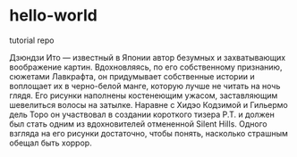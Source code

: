 # hello-world
tutorial repo

Дзюндзи Ито — известный в Японии автор безумных и захватывающих воображение картин. 
Вдохновляясь, по его собственному признанию, сюжетами Лавкрафта, он придумывает собственные истории и воплощает их в черно-белой манге, которую лучше не читать на ночь глядя. 
Его рисунки наполнены костенеющим ужасом, заставляющим шевелиться волосы на затылке. 
Наравне с Хидэо Кодзимой и Гильермо дель Торо он участвовал в создании короткого тизера P.T. и должен был стать одним из вдохновителей отмененной Silent Hills. 
Одного взгляда на его рисунки достаточно, чтобы понять, насколько страшным обещал быть хоррор.
